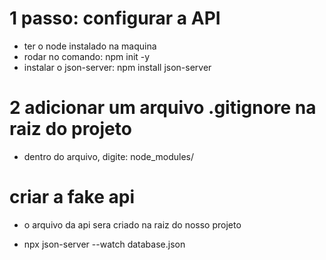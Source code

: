 # 1 passo: configurar a API
* ter o node instalado na maquina
* rodar no comando: npm init -y
* instalar o json-server: npm install json-server

# 2 adicionar um arquivo .gitignore na raiz do projeto
* dentro do arquivo, digite:
node_modules/

# criar a fake api
* o arquivo da api sera criado na raiz do nosso projeto

* npx json-server --watch database.json